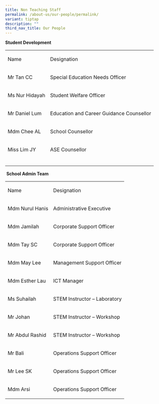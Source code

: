```yaml
---
title: Non Teaching Staff
permalink: /about-us/our-people/permalink/
variant: tiptap
description: ""
third_nav_title: Our People
---
```

<p><strong>Student Development</strong></p><table><tbody><tr><td rowspan="1" colspan="1"><p>Name</p></td><td rowspan="1" colspan="1"><p>Designation</p></td></tr><tr><td rowspan="1" colspan="1"><p>Mr Tan CC</p></td><td rowspan="1" colspan="1"><p>Special Education Needs Officer</p></td></tr><tr><td rowspan="1" colspan="1"><p>Ms Nur Hidayah</p></td><td rowspan="1" colspan="1"><p>Student Welfare Officer</p></td></tr><tr><td rowspan="1" colspan="1"><p>Mr Daniel Lum</p></td><td rowspan="1" colspan="1"><p>Education and Career Guidance Counsellor</p></td></tr><tr><td rowspan="1" colspan="1"><p>Mdm Chee AL</p></td><td rowspan="1" colspan="1"><p>School Counsellor</p></td></tr><tr><td rowspan="1" colspan="1"><p>Miss Lim JY</p></td><td rowspan="1" colspan="1"><p>ASE Counsellor</p></td></tr><tr><td rowspan="1" colspan="1"><p></p></td><td rowspan="1" colspan="1"><p></p></td></tr></tbody></table><p></p><p>&nbsp;<strong>School Admin Team</strong></p><table><tbody><tr><td rowspan="1" colspan="1"><p>Name</p></td><td rowspan="1" colspan="1"><p>Designation</p></td></tr><tr><td rowspan="1" colspan="1"><p>Mdm Nurul Hanis</p></td><td rowspan="1" colspan="1"><p>Administrative Executive</p></td></tr><tr><td rowspan="1" colspan="1"><p>Mdm Jamilah</p></td><td rowspan="1" colspan="1"><p>Corporate Support Officer</p></td></tr><tr><td rowspan="1" colspan="1"><p>Mdm Tay SC</p></td><td rowspan="1" colspan="1"><p>Corporate Support Officer</p></td></tr><tr><td rowspan="1" colspan="1"><p>Mdm May Lee</p></td><td rowspan="1" colspan="1"><p>Management Support Officer</p></td></tr><tr><td rowspan="1" colspan="1"><p>Mdm Esther Lau</p></td><td rowspan="1" colspan="1"><p>ICT Manager</p></td></tr><tr><td rowspan="1" colspan="1"><p>Ms Suhailah</p></td><td rowspan="1" colspan="1"><p>STEM Instructor – Laboratory</p></td></tr><tr><td rowspan="1" colspan="1"><p>Mr Johan</p></td><td rowspan="1" colspan="1"><p>STEM Instructor – Workshop</p></td></tr><tr><td rowspan="1" colspan="1"><p>Mr Abdul Rashid</p></td><td rowspan="1" colspan="1"><p>STEM Instructor – Workshop</p></td></tr><tr><td rowspan="1" colspan="1"><p>Mr Bali</p></td><td rowspan="1" colspan="1"><p>Operations Support Officer</p></td></tr><tr><td rowspan="1" colspan="1"><p>Mr Lee SK</p></td><td rowspan="1" colspan="1"><p>Operations Support Officer</p></td></tr><tr><td rowspan="1" colspan="1"><p>Mdm Arsi</p></td><td rowspan="1" colspan="1"><p>Operations Support Officer</p></td></tr></tbody></table><p></p>
